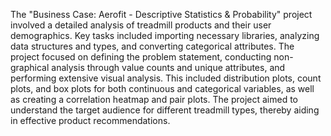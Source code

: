 The "Business Case: Aerofit - Descriptive Statistics & Probability" project involved a detailed analysis of treadmill products and their user demographics. Key tasks included importing necessary libraries, analyzing data structures and types, and converting categorical attributes. The project focused on defining the problem statement, conducting non-graphical analysis through value counts and unique attributes, and performing extensive visual analysis. This included distribution plots, count plots, and box plots for both continuous and categorical variables, as well as creating a correlation heatmap and pair plots. The project aimed to understand the target audience for different treadmill types, thereby aiding in effective product recommendations.
